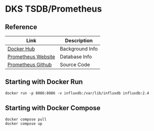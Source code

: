 # DKS TSDB/Prometheus

## Reference 

| Link                      | Description     |
|---------------------------|-----------------|
| [Docker Hub][hub]         | Background Info |
| [Prometheus Website][web] | Database Info   |
| [Prometheus Github][git]  | Source Code     |

[hub]: https://hub.docker.com/r/prom/prometheus
[web]: https://prometheus.io 
[git]: https://github.com/prometheus/prometheus

## Starting with Docker Run 

```
docker run -p 8086:8086 -v influxdb:/var/lib/influxdb influxdb:2.4 
```

## Starting with Docker Compose 

```
docker compose pull
docker compose up 
```

